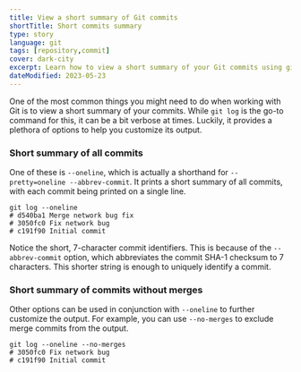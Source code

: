 ```yaml
---
title: View a short summary of Git commits
shortTitle: Short commits summary
type: story
language: git
tags: [repository,commit]
cover: dark-city
excerpt: Learn how to view a short summary of your Git commits using git log.
dateModified: 2023-05-23
---
```


One of the most common things you might need to do when working with Git is to view a short summary of your commits. While `git log` is the go-to command for this, it can be a bit verbose at times. Luckily, it provides a plethora of options to help you customize its output.

### Short summary of all commits

One of these is `--oneline`, which is actually a shorthand for `--pretty=oneline --abbrev-commit`. It prints a short summary of all commits, with each commit being printed on a single line.

```shell
git log --oneline
# d540ba1 Merge network bug fix
# 3050fc0 Fix network bug
# c191f90 Initial commit
```

Notice the short, 7-character commit identifiers. This is because of the `--abbrev-commit` option, which abbreviates the commit SHA-1 checksum to 7 characters. This shorter string is enough to uniquely identify a commit.

### Short summary of commits without merges

Other options can be used in conjunction with `--oneline` to further customize the output. For example, you can use `--no-merges` to exclude merge commits from the output.

```shell
git log --oneline --no-merges
# 3050fc0 Fix network bug
# c191f90 Initial commit
```
